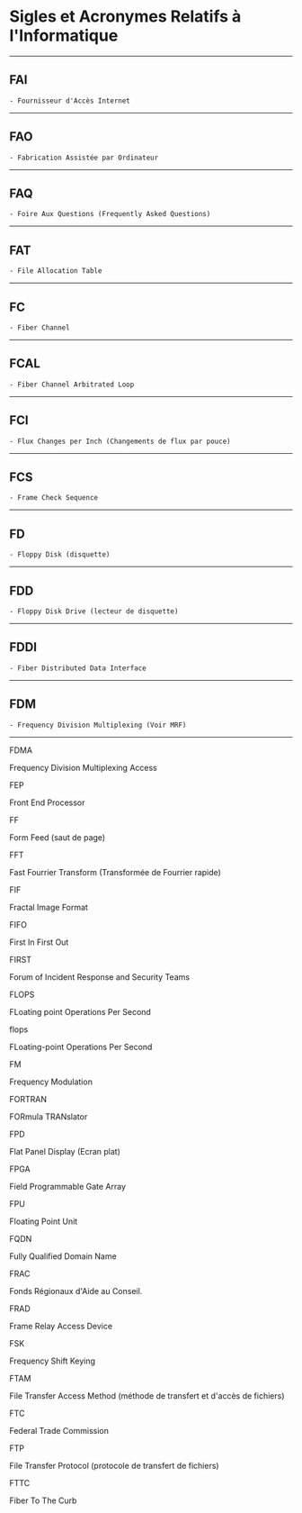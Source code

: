 # **Sigles et Acronymes Relatifs à l'Informatique**

---
## **FAI**

    - Fournisseur d'Accès Internet
---
## **FAO**

    - Fabrication Assistée par Ordinateur
---
## **FAQ**

    - Foire Aux Questions (Frequently Asked Questions)
---
## **FAT**

    - File Allocation Table
---
## **FC**

    - Fiber Channel
---
## **FCAL**

    - Fiber Channel Arbitrated Loop
---
## **FCI**

    - Flux Changes per Inch (Changements de flux par pouce)
---
## **FCS**

    - Frame Check Sequence
---
## **FD**

    - Floppy Disk (disquette)
---
## **FDD**

    - Floppy Disk Drive (lecteur de disquette)
---
## **FDDI**

    - Fiber Distributed Data Interface
---
## **FDM**

    - Frequency Division Multiplexing (Voir MRF)
---
FDMA

Frequency Division Multiplexing Access

FEP

Front End Processor

FF

Form Feed (saut de page)

FFT

Fast Fourrier Transform (Transformée de Fourrier rapide)

FIF

Fractal Image Format

FIFO

First In First Out

FIRST

Forum of Incident Response and Security Teams

FLOPS

FLoating point Operations Per Second

flops

FLoating-point Operations Per Second

FM

Frequency Modulation

FORTRAN

FORmula TRANslator

FPD

Flat Panel Display (Ecran plat)

FPGA

Field Programmable Gate Array

FPU

Floating Point Unit

FQDN

Fully Qualified Domain Name

FRAC

Fonds Régionaux d'Aide au Conseil.

FRAD

Frame Relay Access Device

FSK

Frequency Shift Keying

FTAM

File Transfer Access Method (méthode de transfert et d'accès de fichiers)

FTC

Federal Trade Commission

FTP

File Transfer Protocol (protocole de transfert de fichiers)

FTTC

Fiber To The Curb